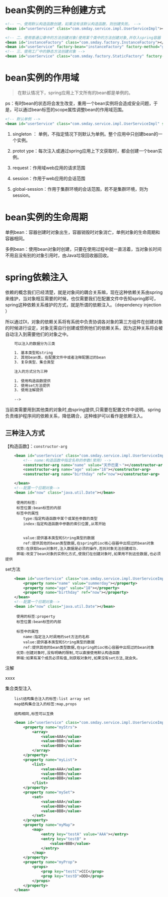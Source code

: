 # bean实例的三种创建方式

```xml
<!-- 一、使用默认构造函数创建，如果没有该默认构造函数，则创建失败。 -->
<bean id="userService" class="com.smday.service.impl.UserServiceImpl"></bean>

<!-- 二、使用普通公章中的方法创建对象(使用某个类中的方法创建对象,并存入spring容器 -->
<bean id="instanceFactory" class="com.smday.factory.InstanceFactory"></bean>
<bean id="userService" factory-bean="instanceFactory" factory-method="getUserService"></bean>
<!-- 三、使用工厂中的静态方法创建对象 -->
<bean id="userService" class="com.smday.factory.StaticFactory" factory-method="getUserService"></bean>

```

# bean实例的作用域

> 在默认情况下，spring应用上下文所有的bean都是单例的。

ps：有时bean的状态将会发生改变，重用一个bean实例将会造成安全问题，于是，可以通过bean标签的scope属性调整bean的作用域范围。

```xml
<!-- 默认单例 -->
<bean id="userService" class="com.smday.service.impl.UserServiceImpl" scope="singleton"></bean>
```

1. singleton ： 单例，不指定情况下则默认为单例。整个应用中只创建bean的一个实例。

2. protot ype：每次注入或通过spring应用上下文获取时，都会创建一个bean实例。

3. request：作用域web应用的请求范围
4. session：作用于web应用的会话范围
5. global-session：作用于集群环境的会话范围，若不是集群环境，则为session。

# bean实例的生命周期

单例bean：容器创建时对象出生，容器销毁时对象消亡，单例对象的生命周期和容器相同。

多例bean：使用bean对象时创建，只要在使用过程中就一直活着，当对象长时间不用且没有别的对象引用时，由Java垃圾回收器回收。

# spring依赖注入

依赖的概念我们已经清楚，就是对象间的耦合关系嘛，现在这种依赖关系由spring来维护，当对象相互需要的时候，也仅需要我们在配置文件中告知spring即可，spring这种依赖关系维护的方式，就是所谓的依赖注入。（dependency injection ）

所以通过DI，对象的依赖关系将有系统中负责协调各对象的第三方组件在创建对象的时候进行设定，对象无需自行创建或惯例他们的依赖关系，因为这种关系将会被自动注入到需要他们的对象之中。

```xml
    可以注入的数据分为三类
    
    1. 基本类型和string
    2. 其他bean类，在配置文件中或者注释配置过的bean
    3. 复杂类型、集合类型
    
    注入的方式分为三种
    
    1. 使用构造函数提供
    2. 使用set方法提供
    3. 使用注解提供
    
    -->
```

当前类需要用到其他类的对象时,由spring提供,只需要在配置文件中说明。spring负责维护程序间的依赖关系，降低耦合，这种维护可以看作是依赖注入。

## 三种注入方式

【构造函数】：`constructor-arg`

```xml
    <bean id="userService" class="com.smday.service.impl.UserServiceImpl">
        <!-- name:构造函数中指定名称的参数(常用) -->
        <constructor-arg name="name" value="天乔巴夏丶"></constructor-arg>
        <constructor-arg name="age" value="18"></constructor-arg>
        <constructor-arg name="birthday" ref="now"></constructor-arg>

    </bean>
    <!--配置一个日期对象-->
    <bean id="now" class="java.util.Date"></bean>
```



```
     使用的标签:
     标签位置:bean标签的内部
     标签中的属性
        type:指定构造函数中某个或某些参数的类型
        index:指定构造函数中参数的索引位置,从零开始
        

        value:提供基本类型和String类型的数据
        ref:提供其他的bean类型数据,在spring的ioc核心容器中出现过的bean对象
     优势:在获取bean对象时,注入数据是必须的操作,否则对象无法创建成功.
     弊端:改变了bean对象的实例化方式,使我们在创建对象时,如果用不到这些数据,也必须提供
```

set方法

```xml
    <bean id="userService" class="com.smday.service.impl.UserServiceImpl">
        <property name="name" value="summerday"></property>
        <property name="age" value="18"></property>
        <property name="birthday" ref="now"></property>
    </bean>
    <!--配置一个日期对象-->
    <bean id="now" class="java.util.Date"></bean>
```



```
     使用的标签:property
     标签位置:bean标签的内部

     标签中的属性
        name:指定注入时调用的set方法的名称
        value:提供基本类型和String类型的数据
        ref:提供其他的bean类型数据,在spring的ioc核心容器中出现过的bean对象
     优势:创建对象时,没有明确的限制,可以直接使用默认构造函数
     弊端:如果有某个成员必须有值,则获取对象时,如果没有set方法,就会失。
```

注解

xxxx

集合类型注入

```
    list结构集合注入的标签:list array set
    map结构集合注入的标签:map,props

    结构相同,标签可以互换
```

```xml
    <bean id="userService" class="com.smday.service.impl.UserServiceImpl">
        <property name="myStrs">
            <array>
                <value>AAA</value>
                <value>BBB</value>
                <value>BBB</value>
            </array>
        </property>
        <property name="myList">
            <list>
                <value>AAA</value>
                <value>BBB</value>
                <value>BBB</value>
            </list>
        </property>
        <property name="mySet">
            <set>
                <value>AAA</value>
                <value>BBB</value>
                <value>BBB</value>
            </set>
        </property>
        <property name="myMap">
            <map>
                <entry key="testA" value="AAA"></entry>
                <entry key="testB" >
                    <value>BBB</value>
                </entry>
            </map>
        </property>
        <property name="myProp">
            <props>
                <prop key="testC">CCC</prop>
                <prop key="testD">DDD</prop>
            </props>
        </property>
    </bean>
```

